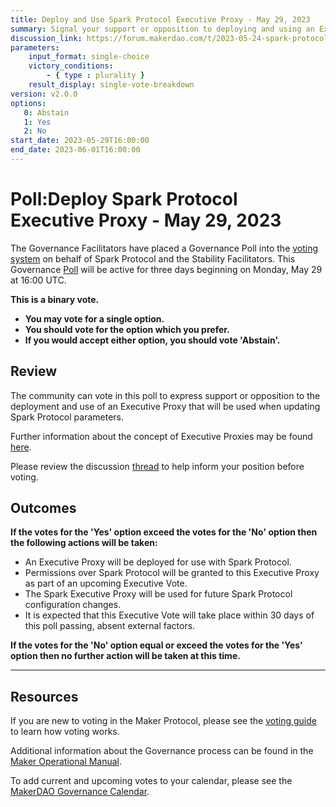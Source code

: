 ```yaml
---
title: Deploy and Use Spark Protocol Executive Proxy - May 29, 2023
summary: Signal your support or opposition to deploying and using an Executive Proxy for configuration changes to Spark Protocol.
discussion_link: https://forum.makerdao.com/t/2023-05-24-spark-protocol-updates/20958
parameters:
    input_format: single-choice
    victory_conditions:
        - { type : plurality }
    result_display: single-vote-breakdown
version: v2.0.0
options:
   0: Abstain
   1: Yes
   2: No
start_date: 2023-05-29T16:00:00
end_date: 2023-06-01T16:00:00
---
```

# Poll:Deploy Spark Protocol Executive Proxy - May 29, 2023

The Governance Facilitators have placed a Governance Poll into the [voting system](https://vote.makerdao.com/polling) on behalf of Spark Protocol and the Stability Facilitators. This Governance [Poll](https://manual.makerdao.com/governance/governance-cycle/weekly-governance-cycle#weekly-governance-cycle-definitions-mip16c1) will be active for three days beginning on Monday, May 29 at 16:00 UTC.

**This is a binary vote.**
- **You may vote for a single option.**
- **You should vote for the option which you prefer.**
- **If you would accept either option, you should vote 'Abstain'.**

## Review

The community can vote in this poll to express support or opposition to the deployment and use of an Executive Proxy that will be used when updating Spark Protocol parameters.

Further information about the concept of Executive Proxies may be found [here](https://forum.makerdao.com/t/executive-proxies-and-spark-protocol/20976).

Please review the discussion [thread](https://forum.makerdao.com/t/2023-05-24-spark-protocol-updates/20958) to help inform your position before voting.

## Outcomes

**If the votes for the 'Yes' option exceed the votes for the 'No' option then the following actions will be taken:**
* An Executive Proxy will be deployed for use with Spark Protocol.
* Permissions over Spark Protocol will be granted to this Executive Proxy as part of an upcoming Executive Vote.
* The Spark Executive Proxy will be used for future Spark Protocol configuration changes.
* It is expected that this Executive Vote will take place within 30 days of this poll passing, absent external factors.

**If the votes for the 'No' option equal or exceed the votes for the 'Yes' option then no further action will be taken at this time.**

---

## Resources

If you are new to voting in the Maker Protocol, please see the [voting guide](https://manual.makerdao.com/governance/voting-in-makerdao/on-chain-governance) to learn how voting works.

Additional information about the Governance process can be found in the [Maker Operational Manual](https://manual.makerdao.com).

To add current and upcoming votes to your calendar, please see the [MakerDAO Governance Calendar](https://manual.makerdao.com/makerdao/calendars/governance-calendar).

